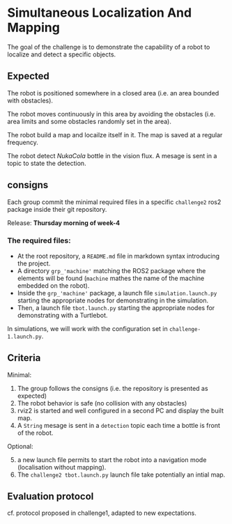 # Simultaneous Localization And Mapping

The goal of the challenge is to demonstrate the capability of a robot to localize and detect a specific objects.

## Expected

The robot is positioned somewhere in a closed area (i.e. an area bounded with obstacles).

The robot moves continuously in this area by avoiding the obstacles (i.e. area limits and some obstacles randomly set in the area).

The robot build a map and locailze itself in it. The map is saved at a regular frequency.

The robot detect _NukaCola_ bottle in the vision flux. A mesage is sent in a topic to state the detection.

## consigns

Each group commit the minimal required files in a specific `challenge2` ros2 package inside their git repository.

Release: **Thursday morning of week-4**

### The required files:

* At the root repository, a `README.md` file in markdown syntax introducing the project.
* A directory `grp_'machine'` matching the ROS2 package where the elements will be found (`machine` mathes the name of the machine embedded on the robot).
* Inside the `grp_'machine'` package, a launch file `simulation.launch.py` starting the appropriate nodes for demonstrating in the simulation.
* Then, a launch file `tbot.launch.py` starting the appropriate nodes for demonstrating with a Turtlebot.

In simulations, we will work with the configuration set in `challenge-1.launch.py`.

## Criteria

Minimal:

1. The group follows the consigns (i.e. the repository is presented as expected)
2. The robot behavior is safe (no collision with any obstacles)
3. rviz2 is started and well configured in a second PC and display the built map.
4. A `String` mesage is sent in a `detection` topic each time a bottle is front of the robot.

Optional:

5. a new launch file permits to start the robot into a navigation mode (localisation without mapping).
6. The `challenge2 tbot.launch.py` launch file take potentially an intial map.

## Evaluation protocol

cf. protocol proposed in challenge1, adapted to new expectations.
